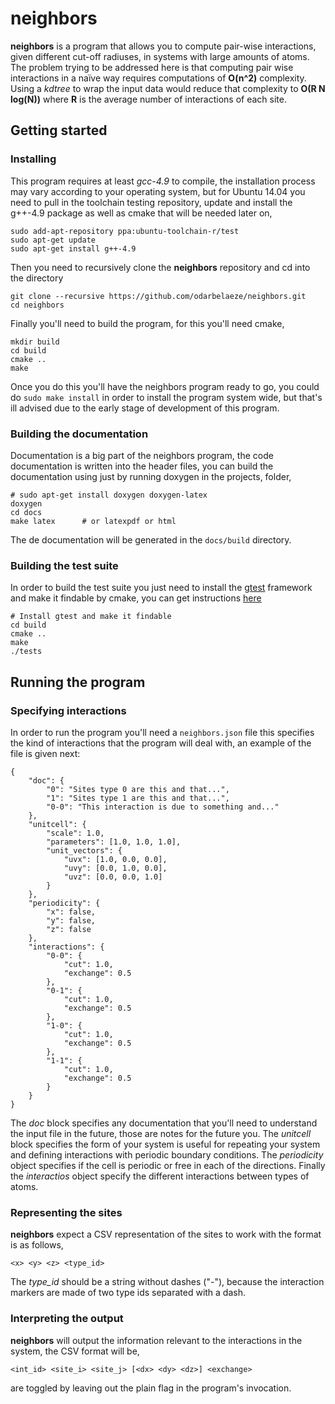 # neighbors

**neighbors** is a program that allows you to compute pair-wise
interactions, given different cut-off radiuses, in systems with large
amounts of atoms. The problem trying to be addressed here is that
computing pair wise interactions in a naïve way requires computations
of **O(n^2)** complexity. Using a _kdtree_ to wrap the input data would
reduce that complexity to **O(R N log(N))** where **R** is the average
number of interactions of each site.

## Getting started

### Installing

This program requires at least _gcc-4.9_ to compile, the installation
process may vary according to your operating system, but for Ubuntu
14.04 you need to pull in the toolchain testing repository, update and
install the g++-4.9 package as well as cmake that will be needed later
on,

    sudo add-apt-repository ppa:ubuntu-toolchain-r/test
    sudo apt-get update
    sudo apt-get install g++-4.9

Then you need to recursively clone the **neighbors** repository and
cd into the directory

    git clone --recursive https://github.com/odarbelaeze/neighbors.git
    cd neighbors

Finally you'll need to build the program, for this you'll need cmake,

    mkdir build
    cd build
    cmake ..
    make

Once you do this you'll have the neighbors program ready to go, you
could do `sudo make install` in order to install the program system
wide, but that's ill advised due to the early stage of development of
this program.

### Building the documentation

Documentation is a big part of the neighbors program, the code
documentation is written into the header files, you can build the
documentation using just by running doxygen in the projects, folder,

    # sudo apt-get install doxygen doxygen-latex
    doxygen
    cd docs
    make latex      # or latexpdf or html

The de documentation will be generated in the `docs/build` directory.

### Building the test suite

In order to build the test suite you just need to install
the [gtest](https://github.com/odarbelaeze/neighbors.git)
framework and make it findable by cmake, you can get instructions
[here](http://www.cmake.org/cmake/help/v3.0/module/FindGTest.html)

    # Install gtest and make it findable
    cd build
    cmake ..
    make
    ./tests

## Running the program

### Specifying interactions

In order to run the program you'll need a `neighbors.json` file this
specifies the kind of interactions that the program will deal with, an
example of the file is given next:

    {
        "doc": {
            "0": "Sites type 0 are this and that...",
            "1": "Sites type 1 are this and that...",
            "0-0": "This interaction is due to something and..."
        },
        "unitcell": {
            "scale": 1.0,
            "parameters": [1.0, 1.0, 1.0],
            "unit_vectors": {
                "uvx": [1.0, 0.0, 0.0],
                "uvy": [0.0, 1.0, 0.0],
                "uvz": [0.0, 0.0, 1.0]
            }
        },
        "periodicity": {
            "x": false,
            "y": false,
            "z": false
        },
        "interactions": {
            "0-0": {
                "cut": 1.0,
                "exchange": 0.5
            },
            "0-1": {
                "cut": 1.0,
                "exchange": 0.5
            },
            "1-0": {
                "cut": 1.0,
                "exchange": 0.5
            },
            "1-1": {
                "cut": 1.0,
                "exchange": 0.5
            }
        }
    }

The *doc* block specifies any documentation that you'll need to
understand the input file in the future, those are notes for the future
you. The *unitcell* block specifies the form of your system is useful
for repeating your system and defining interactions with periodic
boundary conditions. The *periodicity* object specifies if the cell
is periodic or free in each of the directions. Finally the *interactios*
object specify the different interactions between types of atoms.

### Representing the sites

**neighbors** expect a CSV representation of the sites to work with the
format is as follows,

    <x> <y> <z> <type_id>

The *type_id* should be a string without dashes ("-"), because the
interaction markers are made of two type ids separated with a dash.

### Interpreting the output

**neighbors** will output the information relevant to the interactions
in the system, the CSV format will be,

    <int_id> <site_i> <site_j> [<dx> <dy> <dz>] <exchange>

*<dx> <dy> <dz>* are toggled by leaving out the plain flag in the
program's invocation.

